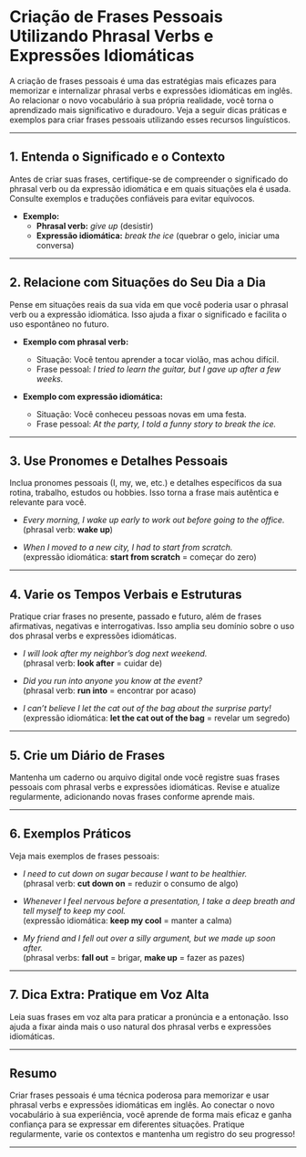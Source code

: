 
# Criação de Frases Pessoais Utilizando Phrasal Verbs e Expressões Idiomáticas

A criação de frases pessoais é uma das estratégias mais eficazes para memorizar e internalizar phrasal verbs e expressões idiomáticas em inglês. Ao relacionar o novo vocabulário à sua própria realidade, você torna o aprendizado mais significativo e duradouro. Veja a seguir dicas práticas e exemplos para criar frases pessoais utilizando esses recursos linguísticos.

---

## 1. **Entenda o Significado e o Contexto**

Antes de criar suas frases, certifique-se de compreender o significado do phrasal verb ou da expressão idiomática e em quais situações ela é usada. Consulte exemplos e traduções confiáveis para evitar equívocos.

- **Exemplo:**  
  - **Phrasal verb:** *give up* (desistir)
  - **Expressão idiomática:** *break the ice* (quebrar o gelo, iniciar uma conversa)

---

## 2. **Relacione com Situações do Seu Dia a Dia**

Pense em situações reais da sua vida em que você poderia usar o phrasal verb ou a expressão idiomática. Isso ajuda a fixar o significado e facilita o uso espontâneo no futuro.

- **Exemplo com phrasal verb:**  
  - Situação: Você tentou aprender a tocar violão, mas achou difícil.
  - Frase pessoal: *I tried to learn the guitar, but I gave up after a few weeks.*

- **Exemplo com expressão idiomática:**  
  - Situação: Você conheceu pessoas novas em uma festa.
  - Frase pessoal: *At the party, I told a funny story to break the ice.*

---

## 3. **Use Pronomes e Detalhes Pessoais**

Inclua pronomes pessoais (I, my, we, etc.) e detalhes específicos da sua rotina, trabalho, estudos ou hobbies. Isso torna a frase mais autêntica e relevante para você.

- *Every morning, I wake up early to work out before going to the office.*  
  (phrasal verb: **wake up**)

- *When I moved to a new city, I had to start from scratch.*  
  (expressão idiomática: **start from scratch** = começar do zero)

---

## 4. **Varie os Tempos Verbais e Estruturas**

Pratique criar frases no presente, passado e futuro, além de frases afirmativas, negativas e interrogativas. Isso amplia seu domínio sobre o uso dos phrasal verbs e expressões idiomáticas.

- *I will look after my neighbor’s dog next weekend.*  
  (phrasal verb: **look after** = cuidar de)

- *Did you run into anyone you know at the event?*  
  (phrasal verb: **run into** = encontrar por acaso)

- *I can’t believe I let the cat out of the bag about the surprise party!*  
  (expressão idiomática: **let the cat out of the bag** = revelar um segredo)

---

## 5. **Crie um Diário de Frases**

Mantenha um caderno ou arquivo digital onde você registre suas frases pessoais com phrasal verbs e expressões idiomáticas. Revise e atualize regularmente, adicionando novas frases conforme aprende mais.

---

## 6. **Exemplos Práticos**

Veja mais exemplos de frases pessoais:

- *I need to cut down on sugar because I want to be healthier.*  
  (phrasal verb: **cut down on** = reduzir o consumo de algo)

- *Whenever I feel nervous before a presentation, I take a deep breath and tell myself to keep my cool.*  
  (expressão idiomática: **keep my cool** = manter a calma)

- *My friend and I fell out over a silly argument, but we made up soon after.*  
  (phrasal verbs: **fall out** = brigar, **make up** = fazer as pazes)

---

## 7. **Dica Extra: Pratique em Voz Alta**

Leia suas frases em voz alta para praticar a pronúncia e a entonação. Isso ajuda a fixar ainda mais o uso natural dos phrasal verbs e expressões idiomáticas.

---

## **Resumo**

Criar frases pessoais é uma técnica poderosa para memorizar e usar phrasal verbs e expressões idiomáticas em inglês. Ao conectar o novo vocabulário à sua experiência, você aprende de forma mais eficaz e ganha confiança para se expressar em diferentes situações. Pratique regularmente, varie os contextos e mantenha um registro do seu progresso!

---
```